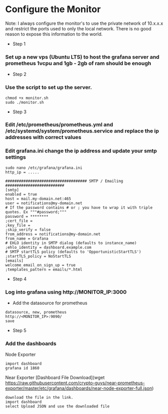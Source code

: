 # Configure the Monitor

Note: I always configure the monitor's to use the private network of 10.x.x.x and restrict the ports used to only the local network. There is no good reason to expose this information to the world.

- Step 1  

### Set up a new vps (Ubuntu LTS) to host the grafana server and prometheus 1vcpu and 1gb - 2gb of ram should be enough

- Step 2  

### Use the script to set up the server. 
```
chmod +x monitor.sh
sudo ./monitor.sh
```

- Step 3
### Edit /etc/prometheus/prometheus.yml and /etc/systemd/system/prometheus.service and replace the ip addresses with correct values 

### Edit grafana.ini change the ip address and update your smtp settings
```
sudo nano /etc/grafana/grafana.ini
http_ip = .....

#################################### SMTP / Emailing ##########################
[smtp]
enabled = true
host = mail.my-domain.net:465
user = notifications@my-domain.net
# If the password contains # or ; you have to wrap it with triple quotes. Ex """#password;"""
password = ********
;cert_file =
;key_file =
;skip_verify = false
from_address = notifications@my-domain.net
from_name = Grafana
# EHLO identity in SMTP dialog (defaults to instance_name)
;ehlo_identity = dashboard.example.com
# SMTP startTLS policy (defaults to 'OpportunisticStartTLS')
;startTLS_policy = NoStartTLS
[emails]
welcome_email_on_sign_up = true
;templates_pattern = emails/*.html
```

- Step 4

### Log into grafana using http://MONITOR_IP:3000    

- Add the datasource for prometheus

```
datasource, new, prometheus
http://<MONITOR_IP>:9090/
save
```

- Step 5 

### Add the dashboards

Node Exporter
```
import dashboard
grafana id 1860
```

Near Exporter [Dashboard File Download](wget https://raw.githubusercontent.com/crypto-guys/near-prometheus-exporter/master/etc/grafana/dashboards/near-node-exporter-full.json)
```
download the file in the link. 
import dashboard
select Upload JSON and use the downloaded file
```
